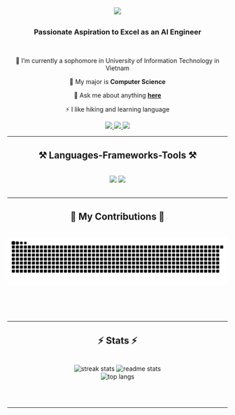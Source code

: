 
<h1 align="center">
    <img src="https://readme-typing-svg.herokuapp.com/?font=Righteous&size=35&center=true&vCenter=true&width=500&height=70&duration=4000&lines=Hi+There!+👋;+I'm+Pikker+Pham!;" />
</h1>

<h3 align="center">Passionate Aspiration to Excel as an AI Engineer</h3>

<br/>

<div align="center">
 
 🔭 I’m currently a sophomore in University of Information Technology in Vietnam
 
 🌱 My major is **Computer Science**

💬 Ask me about anything [**here**](https://github.com/PhamQuocNam)

⚡ I like hiking and learning language

 </div>
 
<div align="center"> 
  <a href="mailto:pikkerpham168@gmail.com">
    <img src="https://img.shields.io/badge/Gmail-333333?style=for-the-badge&logo=gmail&logoColor=red" />
  </a>
  <a href="https://linkedin.com/in/pikker-pham-68a208193" target="_blank">
    <img src="https://img.shields.io/badge/LinkedIn-0077B5?style=for-the-badge&logo=linkedin&logoColor=white" target="_blank" />
  </a>
  <a href="https://github.com/PhamQuocNam" target="_blank">
     <img src="https://img.shields.io/badge/Portfolio-FF5722?style=for-the-badge&logo=todoist&logoColor=white" target="_blank" /> <!-- sqlite, safari, google-chrome are other good icon options -->
  </a>
</div>

 <hr/>
 
<h2 align="center">⚒️ Languages-Frameworks-Tools ⚒️</h2>
<br/>
<div align="center">
    <img src="https://skillicons.dev/icons?i=bootstrap,sklearn,vscode,github,figma,tailwind,git,r" />
    <img src="https://skillicons.dev/icons?i=nodejs,python,latex,express,firebase,c,java,mysql" /><br>
</div>

<br/>
<hr/>

<div align="center">
  <h2>🐍 My Contributions 🐍</h2>
  <br>
  <img alt="snake eating my contributions" src="https://github.com/PhamQuocNam/PhamQuocNam/blob/main/github-user-contribution.svg" />
  
  <br/><br/><br/>
</div>

<hr/>

<h2 align="center">⚡ Stats ⚡</h2>
<br>
<div align=center>
  <img width=390 src="https://github-readme-streak-stats-salesp07.vercel.app/?user=PhamQuocNam&count_private=true&theme=react&border_radius=10" alt="streak stats"/>
  <img width=390 src="https://github-readme-stats-salesp07.vercel.app/api?username=avb&count_private=true&show_icons=true&theme=react&rank_icon=github&border_radius=10" alt="readme stats" />
    
  <br/>
  <img width=325 align="center" src="https://github-readme-stats-salesp07.vercel.app/api/top-langs/?username=PhamQuocNam&hide=HTML&langs_count=8&layout=compact&theme=react&border_radius=10&size_weight=0.5&count_weight=0.5&exclude_repo=github-readme-stats" alt="top langs" />
</div>

<br/><br/>

<hr/>

<br/>
